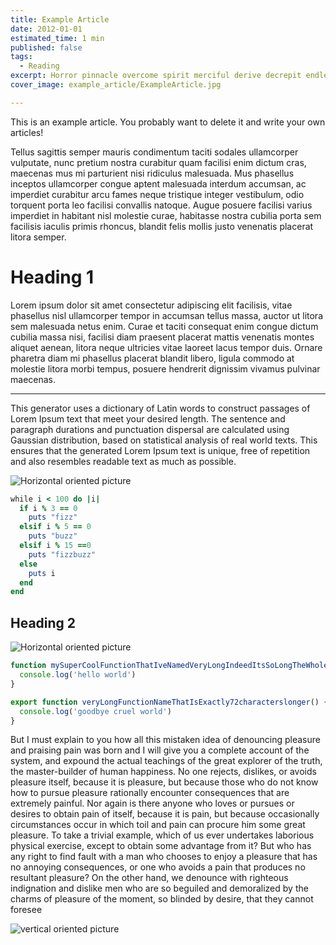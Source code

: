 ```yaml
---
title: Example Article
date: 2012-01-01
estimated_time: 1 min
published: false
tags:
  - Reading
excerpt: Horror pinnacle overcome spirit merciful derive decrepit endless
cover_image: example_article/ExampleArticle.jpg

---
```


This is an example article. You probably want to delete it and write your own articles!

Tellus sagittis semper mauris condimentum taciti sodales ullamcorper vulputate, nunc pretium nostra curabitur quam facilisi enim dictum cras, maecenas mus mi parturient nisi ridiculus malesuada. Mus phasellus inceptos ullamcorper congue aptent malesuada interdum accumsan, ac imperdiet curabitur arcu fames neque tristique integer vestibulum, odio torquent porta leo facilisi convallis natoque. Augue posuere facilisi varius imperdiet in habitant nisl molestie curae, habitasse nostra cubilia porta sem facilisis iaculis primis rhoncus, blandit felis mollis justo venenatis placerat litora semper.

# Heading 1

Lorem ipsum dolor sit amet consectetur adipiscing elit facilisis, vitae phasellus nisl ullamcorper tempor in accumsan tellus massa, auctor ut litora sem malesuada netus enim. Curae et taciti consequat enim congue dictum cubilia massa nisi, facilisi diam praesent placerat mattis venenatis montes aliquet aenean, litora neque ultricies vitae laoreet lacus tempor duis. Ornare pharetra diam mi phasellus placerat blandit libero, ligula commodo at molestie litora morbi tempus, posuere hendrerit dignissim vivamus pulvinar maecenas.

---

This generator uses a dictionary of Latin words to construct passages of Lorem Ipsum text that meet your desired length. The sentence and paragraph durations and punctuation dispersal are calculated using Gaussian distribution, based on statistical analysis of real world texts. This ensures that the generated Lorem Ipsum text is unique, free of repetition and also resembles readable text as much as possible.

![Horizontal oriented picture](example_article/golfing-with-baby.jpeg)

```ruby
while i < 100 do |i|
  if i % 3 == 0
    puts "fizz"
  elsif i % 5 == 0
    puts "buzz"
  elsif i % 15 ==0
    puts "fizzbuzz"
  else
    puts i
  end
end
```

## Heading 2

![Horizontal oriented picture](example_article/golfing-with-baby.jpeg)



```javascript
function mySuperCoolFunctionThatIveNamedVeryLongIndeedItsSoLongTheWholeTitle() {
  console.log('hello world')
}

export function veryLongFunctionNameThatIsExactly72characterslonger() {
  console.log('goodbye cruel world')
}
```

But I must explain to you how all this mistaken idea of denouncing pleasure and praising pain was born and I will give you a complete account of the system, and expound the actual teachings of the great explorer of the truth, the master-builder of human happiness. No one rejects, dislikes, or avoids pleasure itself, because it is pleasure, but because those who do not know how to pursue pleasure rationally encounter consequences that are extremely painful. Nor again is there anyone who loves or pursues or desires to obtain pain of itself, because it is pain, but because occasionally circumstances occur in which toil and pain can procure him some great pleasure. To take a trivial example, which of us ever undertakes laborious physical exercise, except to obtain some advantage from it? But who has any right to find fault with a man who chooses to enjoy a pleasure that has no annoying consequences, or one who avoids a pain that produces no resultant pleasure? On the other hand, we denounce with righteous indignation and dislike men who are so beguiled and demoralized by the charms of pleasure of the moment, so blinded by desire, that they cannot foresee

![vertical oriented picture](The_mysteries_of_udolpho/overwriting-udolpho-meme.jpg)
